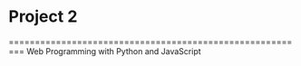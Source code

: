 # Project 2
=========================================================
Web Programming with Python and JavaScript
